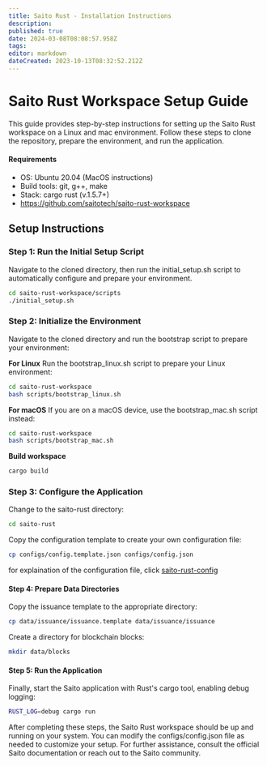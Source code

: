 ```yaml
---
title: Saito Rust - Installation Instructions
description: 
published: true
date: 2024-03-08T08:08:57.958Z
tags: 
editor: markdown
dateCreated: 2023-10-13T08:32:52.212Z
---
```


# Saito Rust Workspace Setup Guide

This guide provides step-by-step instructions for setting up the Saito Rust workspace on a Linux and mac environment. Follow these steps to clone the repository, prepare the environment, and run the application.

#### Requirements

* OS: Ubuntu 20.04 (MacOS instructions)
* Build tools: git, g++, make
* Stack: cargo rust (v.1.5.7+)
* https://github.com/saitotech/saito-rust-workspace


## Setup Instructions



### Step 1: Run the Initial Setup Script

Navigate to the cloned directory, then run the initial_setup.sh script to automatically configure and prepare your environment.


```bash
cd saito-rust-workspace/scripts
./initial_setup.sh

````

### Step 2: Initialize the Environment

Navigate to the cloned directory and run the bootstrap script to prepare your environment:

**For Linux**
Run the bootstrap_linux.sh script to prepare your Linux environment:

````bash
cd saito-rust-workspace
bash scripts/bootstrap_linux.sh
````

**For macOS**
If you are on a macOS device, use the bootstrap_mac.sh script instead:

````bash
cd saito-rust-workspace
bash scripts/bootstrap_mac.sh
````

**Build workspace**
````bash
cargo build
````


### Step 3: Configure the Application

Change to the saito-rust directory:

```bash
cd saito-rust
```

Copy the configuration template to create your own configuration file:

````bash
cp configs/config.template.json configs/config.json
````
for explaination of the configuration file, click [saito-rust-config](/tech/installation/saito-rust-config)




#### Step 4: Prepare Data Directories

Copy the issuance template to the appropriate directory:


````bash
cp data/issuance/issuance.template data/issuance/issuance
````

Create a directory for blockchain blocks:

````bash
mkdir data/blocks
````

#### Step 5: Run the Application

Finally, start the Saito application with Rust's cargo tool, enabling debug logging:


````bash
RUST_LOG=debug cargo run

````


After completing these steps, the Saito Rust workspace should be up and running on your system. You can modify the configs/config.json file as needed to customize your setup. For further assistance, consult the official Saito documentation or reach out to the Saito community.
